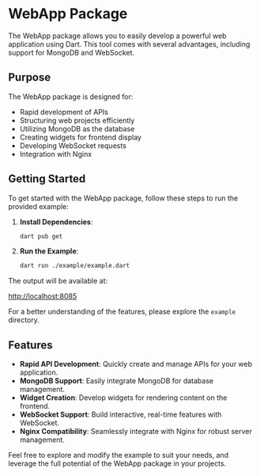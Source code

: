 # WebApp Package

The WebApp package allows you to easily develop a powerful web application using Dart. This tool comes with several advantages, including support for MongoDB and WebSocket.

## Purpose

The WebApp package is designed for:

- Rapid development of APIs
- Structuring web projects efficiently
- Utilizing MongoDB as the database
- Creating widgets for frontend display
- Developing WebSocket requests
- Integration with Nginx

## Getting Started

To get started with the WebApp package, follow these steps to run the provided example:

1. **Install Dependencies**:
   ```sh
   dart pub get
   ```

2. **Run the Example**:
   ```sh
   dart run ./example/example.dart
   ```

The output will be available at:

[http://localhost:8085](http://localhost:8085)

For a better understanding of the features, please explore the `example` directory.

## Features

- **Rapid API Development**: Quickly create and manage APIs for your web application.
- **MongoDB Support**: Easily integrate MongoDB for database management.
- **Widget Creation**: Develop widgets for rendering content on the frontend.
- **WebSocket Support**: Build interactive, real-time features with WebSocket.
- **Nginx Compatibility**: Seamlessly integrate with Nginx for robust server management.

Feel free to explore and modify the example to suit your needs, and leverage the full potential of the WebApp package in your projects.